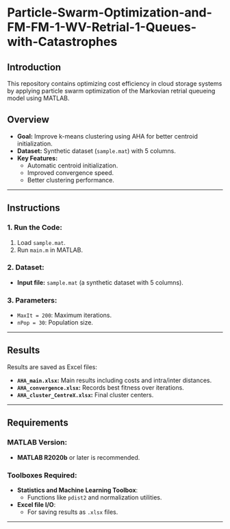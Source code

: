 # Particle-Swarm-Optimization-and-FM-FM-1-WV-Retrial-1-Queues-with-Catastrophes

## Introduction
This repository contains optimizing cost efficiency in cloud storage systems by applying particle swarm optimization of the Markovian retrial queueing model using MATLAB.
## Overview
- **Goal:** Improve k-means clustering using AHA for better centroid initialization.
- **Dataset:** Synthetic dataset (`sample.mat`) with 5 columns.
- **Key Features:**
  - Automatic centroid initialization.
  - Improved convergence speed.
  - Better clustering performance.

---

## Instructions

### 1. Run the Code:
1. Load `sample.mat`.
2. Run `main.m` in MATLAB.

### 2. Dataset:
- **Input file:** `sample.mat` (a synthetic dataset with 5 columns).

### 3. Parameters:
- `MaxIt = 200`: Maximum iterations.
- `nPop = 30`: Population size.

---

## Results

Results are saved as Excel files:
- **`AHA_main.xlsx`:** Main results including costs and intra/inter distances.
- **`AHA_convergence.xlsx`:** Records best fitness over iterations.
- **`AHA_cluster_CentreX.xlsx`:** Final cluster centers.

---

## Requirements

### MATLAB Version:
- **MATLAB R2020b** or later is recommended.

### Toolboxes Required:
- **Statistics and Machine Learning Toolbox**:
  - Functions like `pdist2` and normalization utilities.
- **Excel file I/O**:
  - For saving results as `.xlsx` files.

---
